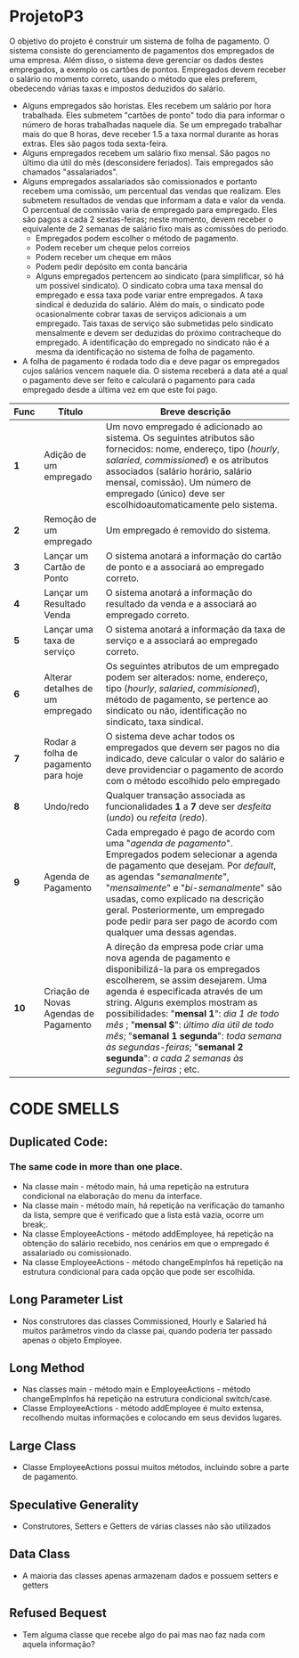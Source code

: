 # ProjetoP3

O objetivo do projeto é construir um sistema de folha de pagamento. O sistema consiste do
gerenciamento de pagamentos dos empregados de uma empresa. Além disso, o sistema deve
gerenciar os dados destes empregados, a exemplo os cartões de pontos. Empregados devem receber
o salário no momento correto, usando o método que eles preferem, obedecendo várias taxas e
impostos deduzidos do salário.

- Alguns empregados são horistas. Eles recebem um salário por hora trabalhada. Eles
  submetem "cartões de ponto" todo dia para informar o número de horas trabalhadas naquele
  dia. Se um empregado trabalhar mais do que 8 horas, deve receber 1.5 a taxa normal
  durante as horas extras. Eles são pagos toda sexta-feira.
- Alguns empregados recebem um salário fixo mensal. São pagos no último dia útil do mês
  (desconsidere feriados). Tais empregados são chamados "assalariados".
- Alguns empregados assalariados são comissionados e portanto recebem uma comissão, um
  percentual das vendas que realizam. Eles submetem resultados de vendas que informam a
  data e valor da venda. O percentual de comissão varia de empregado para empregado. Eles
  são pagos a cada 2 sextas-feiras; neste momento, devem receber o equivalente de 2 semanas
  de salário fixo mais as comissões do período.
  - Empregados podem escolher o método de pagamento.
  - Podem receber um cheque pelos correios
  - Podem receber um cheque em mãos
  - Podem pedir depósito em conta bancária
  - Alguns empregados pertencem ao sindicato (para simplificar, só há um possível sindicato).
    O sindicato cobra uma taxa mensal do empregado e essa taxa pode variar entre
    empregados. A taxa sindical é deduzida do salário. Além do mais, o sindicato pode
    ocasionalmente cobrar taxas de serviços adicionais a um empregado. Tais taxas de serviço
    são submetidas pelo sindicato mensalmente e devem ser deduzidas do próximo
    contracheque do empregado. A identificação do empregado no sindicato não é a mesma da
    identificação no sistema de folha de pagamento.
- A folha de pagamento é rodada todo dia e deve pagar os empregados cujos salários vencem
  naquele dia. O sistema receberá a data até a qual o pagamento deve ser feito e calculará o
  pagamento para cada empregado desde a última vez em que este foi pago.

| Func   | Título                                | Breve descrição                                                                                                                                                                                                                                                                                                                                                                                                                                     |
| ------ | ------------------------------------- | --------------------------------------------------------------------------------------------------------------------------------------------------------------------------------------------------------------------------------------------------------------------------------------------------------------------------------------------------------------------------------------------------------------------------------------------------- |
| **1**  | Adição de um empregado                | Um novo empregado é adicionado ao sistema. Os seguintes atributos são fornecidos: nome, endereço, tipo (_hourly_, _salaried_, _commissioned_) e os atributos associados (salário horário, salário mensal, comissão). Um número de empregado (único) deve ser escolhidoautomaticamente pelo sistema.                                                                                                                                                 |
| **2**  | Remoção de um empregado               | Um empregado é removido do sistema.                                                                                                                                                                                                                                                                                                                                                                                                                 |
| **3**  | Lançar um Cartão de Ponto             | O sistema anotará a informação do cartão de ponto e a associará ao empregado correto.                                                                                                                                                                                                                                                                                                                                                               |
| **4**  | Lançar um Resultado Venda             | O sistema anotará a informação do resultado da venda e a associará ao empregado correto.                                                                                                                                                                                                                                                                                                                                                            |
| **5**  | Lançar uma taxa de serviço            | O sistema anotará a informação da taxa de serviço e a associará ao empregado correto.                                                                                                                                                                                                                                                                                                                                                               |
| **6**  | Alterar detalhes de um empregado      | Os seguintes atributos de um empregado podem ser alterados: nome, endereço, tipo (_hourly_, _salaried_, _commisioned_), método de pagamento, se pertence ao sindicato ou não, identificação no sindicato, taxa sindical.                                                                                                                                                                                                                            |
| **7**  | Rodar a folha de pagamento para hoje  | O sistema deve achar todos os empregados que devem ser pagos no dia indicado, deve calcular o valor do salário e deve providenciar o pagamento de acordo com o método escolhido pelo empregado                                                                                                                                                                                                                                                      |
| **8**  | Undo/redo                             | Qualquer transação associada as funcionalidades **1** a **7** deve ser _desfeita_ (_undo_) ou _refeita_ (_redo_).                                                                                                                                                                                                                                                                                                                                   |
| **9**  | Agenda de Pagamento                   | Cada empregado é pago de acordo com uma "_agenda de pagamento_". Empregados podem selecionar a agenda de pagamento que desejam. Por _default_, as agendas "_semanalmente_", "_mensalmente_" e "_bi-semanalmente_" são usadas, como explicado na descrição geral. Posteriormente, um empregado pode pedir para ser pago de acordo com qualquer uma dessas agendas.                                                                                   |
| **10** | Criação de Novas Agendas de Pagamento | A direção da empresa pode criar uma nova agenda de pagamento e disponibilizá-la para os empregados escolherem, se assim desejarem. Uma agenda é especificada através de um string. Alguns exemplos mostram as possibilidades: "**mensal 1**": _dia 1 de todo mês_ ; "**mensal $**": _último dia útil de todo mês_; "**semanal 1 segunda**": _toda semana às segundas-feiras_; "**semanal 2 segunda**": _a cada 2 semanas às segundas-feiras_ ; etc. |

# CODE SMELLS

## Duplicated Code:

### The same code in more than one place.

- Na classe main - método main, há uma repetição na estrutura condicional na elaboração do menu da interface.
- Na classe main - método main, há repetição na verificação do tamanho da lista, sempre que é verificado que a lista está vazia, ocorre um break;.
- Na classe EmployeeActions - método addEmployee, há repetição na obtenção do salário recebido, nos cenários em que o empregado é assalariado ou comissionado.
- Na classe EmployeeActions - método changeEmpInfos há repetição na estrutura condicional para cada opção que pode ser escolhida.

## Long Parameter List

- Nos construtores das classes Commissioned, Hourly e Salaried há muitos parâmetros vindo da classe pai, quando poderia ter passado apenas o objeto Employee.

## Long Method

- Nas classes main - método main e EmployeeActions - método changeEmpInfos há repetição na estrutura condicional switch/case.
- Classe EmployeeActions - método addEmployee é muito extensa, recolhendo muitas informações e colocando em seus devidos lugares.

## Large Class

- Classe EmployeeActions possui muitos métodos, incluindo sobre a parte de pagamento.

## Speculative Generality

- Construtores, Setters e Getters de várias classes não são utilizados

## Data Class

- A maioria das classes apenas armazenam dados e possuem setters e getters

## Refused Bequest

- Tem alguma classe que recebe algo do pai mas nao faz nada com aquela informação?
